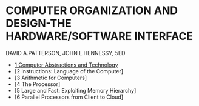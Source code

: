# COMPUTER ORGANIZATION AND DESIGN-THE HARDWARE/SOFTWARE INTERFACE

DAVID A.PATTERSON, JOHN L.HENNESSY, 5ED

- [1 Computer Abstractions and Technology](chapter1.md)
- [2 Instructions: Language of the Computer]
- [3 Arithmetic for Computers]
- [4 The Processor]
- [5 Large and Fast: Exploiting Memory Hierarchy]
- [6 Parallel Processors from Client to Cloud]